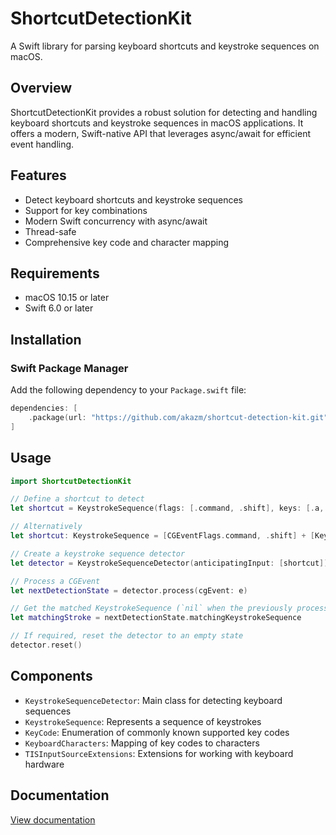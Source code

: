 # ShortcutDetectionKit

A Swift library for parsing keyboard shortcuts and keystroke sequences on macOS.

## Overview

ShortcutDetectionKit provides a robust solution for detecting and handling keyboard shortcuts and keystroke sequences in macOS applications. It offers a modern, Swift-native API that leverages async/await for efficient event handling.

## Features

- Detect keyboard shortcuts and keystroke sequences
- Support for key combinations
- Modern Swift concurrency with async/await
- Thread-safe
- Comprehensive key code and character mapping

## Requirements

- macOS 10.15 or later
- Swift 6.0 or later

## Installation

### Swift Package Manager

Add the following dependency to your `Package.swift` file:

```swift
dependencies: [
    .package(url: "https://github.com/akazm/shortcut-detection-kit.git", from: "1.0.0")
]
```

## Usage

```swift
import ShortcutDetectionKit

// Define a shortcut to detect
let shortcut = KeystrokeSequence(flags: [.command, .shift], keys: [.a, .a])

// Alternatively
let shortcut: KeystrokeSequence = [CGEventFlags.command, .shift] + [KeyCode.a, .a]

// Create a keystroke sequence detector
let detector = KeystrokeSequenceDetector(anticipatingInput: [shortcut])

// Process a CGEvent
let nextDetectionState = detector.process(cgEvent: e)

// Get the matched KeystrokeSequence (`nil` when the previously processed event didn't match on any anticipated state)  
let matchingStroke = nextDetectionState.matchingKeystrokeSequence

// If required, reset the detector to an empty state
detector.reset()
```

## Components

- `KeystrokeSequenceDetector`: Main class for detecting keyboard sequences
- `KeystrokeSequence`: Represents a sequence of keystrokes
- `KeyCode`: Enumeration of commonly known supported key codes
- `KeyboardCharacters`: Mapping of key codes to characters
- `TISInputSourceExtensions`: Extensions for working with keyboard hardware

## Documentation

[View documentation](https://akazm.github.io/shortcut-detection-kit/documentation/shortcutdetectionkit/)